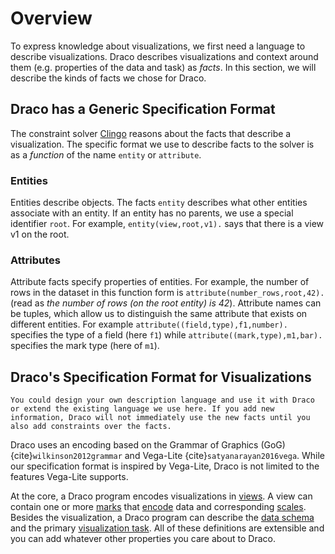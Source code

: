 # Overview

To express knowledge about visualizations, we first need a language to describe
visualizations. Draco describes visualizations and context around them (e.g. properties
of the data and task) as _facts_. In this section, we will describe the kinds of facts
we chose for Draco.

## Draco has a Generic Specification Format

The constraint solver [Clingo](https://potassco.org/clingo/) reasons about the facts
that describe a visualization. The specific format we use to describe facts to the
solver is as a _function_ of the name `entity` or `attribute`.

### Entities

Entities describe objects. The facts `entity` describes what other entities associate
with an entity. If an entity has no parents, we use a special identifier `root`. For
example, `entity(view,root,v1).` says that there is a view v1 on the root.

### Attributes

Attribute facts specify properties of entities. For example, the number of rows in the
dataset in this function form is `attribute(number_rows,root,42).` (read as _the number
of rows (on the root entity) is 42_). Attribute names can be tuples, which allow us to
distinguish the same attribute that exists on different entities. For example
`attribute((field,type),f1,number).` specifies the type of a field (here `f1`) while
`attribute((mark,type),m1,bar).` specifies the mark type (here of `m1`).

## Draco's Specification Format for Visualizations

```{note}
You could design your own description language and use it with Draco or extend the existing language we use here. If you add new information, Draco will not immediately use the new facts until you also add constraints over the facts.
```

Draco uses an encoding based on the Grammar of Graphics (GoG)
{cite}`wilkinson2012grammar` and Vega-Lite {cite}`satyanarayan2016vega`. While our
specification format is inspired by Vega-Lite, Draco is not limited to the features
Vega-Lite supports.

At the core, a Draco program encodes visualizations in [views](view.md). A view can
contain one or more [marks](mark.md) that [encode](encoding.md) data and corresponding
[scales](scale.md). Besides the visualization, a Draco program can describe the
[data schema](schema.md) and the primary [visualization task](task.md). All of these
definitions are extensible and you can add whatever other properties you care about to
Draco.
